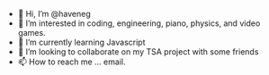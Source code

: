 - 👋 Hi, I’m @haveneg
- 👀 I’m interested in coding, engineering, piano, physics, and video games.
- 🌱 I’m currently learning Javascript
- 💞️ I’m looking to collaborate on my TSA project with some friends
- 📫 How to reach me ... email.

<!---
haveneg/haveneg is a ✨ special ✨ repository because its `README.md` (this file) appears on your GitHub profile.
You can click the Preview link to take a look at your changes.
--->
